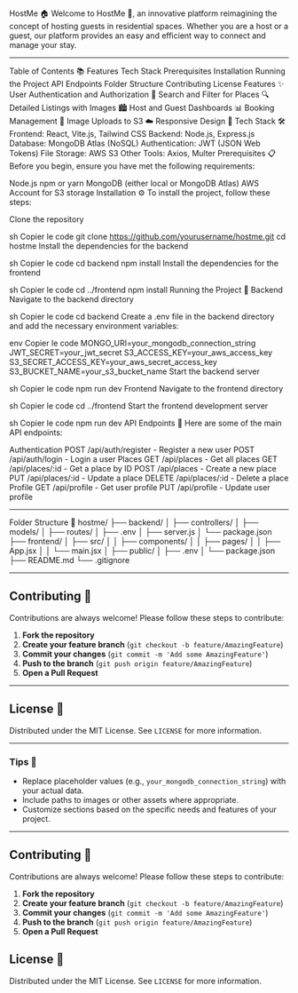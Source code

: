 HostMe 🏠
Welcome to HostMe 🌟, an innovative platform reimagining the concept of hosting guests in residential spaces. Whether you are a host or a guest, our platform provides an easy and efficient way to connect and manage your stay.

---

Table of Contents 📚
Features
Tech Stack
Prerequisites
Installation
Running the Project
API Endpoints
Folder Structure
Contributing
License
Features ✨
User Authentication and Authorization 🔐
Search and Filter for Places 🔍
Detailed Listings with Images 🏙️
Host and Guest Dashboards 📊
Booking Management 📅
Image Uploads to S3 ☁️
Responsive Design 📱
Tech Stack 🛠️
Frontend: React, Vite.js, Tailwind CSS
Backend: Node.js, Express.js
Database: MongoDB Atlas (NoSQL)
Authentication: JWT (JSON Web Tokens)
File Storage: AWS S3
Other Tools: Axios, Multer
Prerequisites 📋
Before you begin, ensure you have met the following requirements:

Node.js
npm or yarn
MongoDB (either local or MongoDB Atlas)
AWS Account for S3 storage
Installation ⚙️
To install the project, follow these steps:

Clone the repository

sh
Copier le code
git clone https://github.com/yourusername/hostme.git
cd hostme
Install the dependencies for the backend

sh
Copier le code
cd backend
npm install
Install the dependencies for the frontend

sh
Copier le code
cd ../frontend
npm install
Running the Project 🚀
Backend
Navigate to the backend directory

sh
Copier le code
cd backend
Create a .env file in the backend directory and add the necessary environment variables:

env
Copier le code
MONGO_URI=your_mongodb_connection_string
JWT_SECRET=your_jwt_secret
S3_ACCESS_KEY=your_aws_access_key
S3_SECRET_ACCESS_KEY=your_aws_secret_access_key
S3_BUCKET_NAME=your_s3_bucket_name
Start the backend server

sh
Copier le code
npm run dev
Frontend
Navigate to the frontend directory

sh
Copier le code
cd ../frontend
Start the frontend development server

sh
Copier le code
npm run dev
API Endpoints 📡
Here are some of the main API endpoints:

Authentication
POST /api/auth/register - Register a new user
POST /api/auth/login - Login a user
Places
GET /api/places - Get all places
GET /api/places/:id - Get a place by ID
POST /api/places - Create a new place
PUT /api/places/:id - Update a place
DELETE /api/places/:id - Delete a place
Profile
GET /api/profile - Get user profile
PUT /api/profile - Update user profile

---

Folder Structure 📂
hostme/
├── backend/
│   ├── controllers/
│   ├── models/
│   ├── routes/
│   ├── .env
│   ├── server.js
│   └── package.json
├── frontend/
│   ├── src/
│   │   ├── components/
│   │   ├── pages/
│   │   ├── App.jsx
│   │   └── main.jsx
│   ├── public/
│   ├── .env
│   └── package.json
├── README.md
└── .gitignore

---

## Contributing 🤝

Contributions are always welcome! Please follow these steps to contribute:

1. **Fork the repository**
2. **Create your feature branch** (`git checkout -b feature/AmazingFeature`)
3. **Commit your changes** (`git commit -m 'Add some AmazingFeature'`)
4. **Push to the branch** (`git push origin feature/AmazingFeature`)
5. **Open a Pull Request**

---

## License 📄

Distributed under the MIT License. See `LICENSE` for more information.

---

### Tips 🌟

- Replace placeholder values (e.g., `your_mongodb_connection_string`) with your actual data.
- Include paths to images or other assets where appropriate.
- Customize sections based on the specific needs and features of your project.

---


## Contributing 🤝

Contributions are always welcome! Please follow these steps to contribute:

1. **Fork the repository**
2. **Create your feature branch** (`git checkout -b feature/AmazingFeature`)
3. **Commit your changes** (`git commit -m 'Add some AmazingFeature'`)
4. **Push to the branch** (`git push origin feature/AmazingFeature`)
5. **Open a Pull Request**

## License 📄

Distributed under the MIT License. See `LICENSE` for more information.
